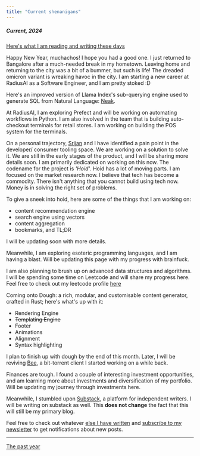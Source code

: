 ```yaml
---
title: "Current shenanigans"
---
```

<style>
 .image{
 justify-content: center;
 align-items: center;
 display: flex;
 flex-direction: column;
 }
</style>

##### Current, 2024

[Here's what I am reading and writing these days](/reading.html)

Happy New Year, muchachos! I hope you had a good one. I just returned to Bangalore after a much-needed break in my hometown. Leaving home and returning to the city was a bit of a bummer, but such is life! The dreaded omicron variant is wreaking havoc in the city. I am starting a new career at RadiusAI as a Software Engineer, and I am pretty stoked :D

Here's an improved version of Llama Index's sub-querying engine used to generate SQL from Natural Language: [Neak](/blog/neak.html).

At RadiusAI, I am exploring Prefect and will be working on automating workflows in Python. I am also involved in the team that is building auto-checkout terminals for retail stores. I am working on building the POS system for the terminals.

On a personal trajectory, [Srijan](https://injuly.in) and I have identified a pain point in the developer/ consumer tooling space. We are working on a solution to solve it. We are still in the early stages of the product, and I will be sharing more details soon. I am primarily dedicated on working on this now. The codename for the project is *'Hoid'*. Hoid has a lot of moving parts. I am focused on the market research now. I believe that tech has become a commodity. There isn't anything that you cannot build using tech now. Money is in solving the right set of problems.

To give a sneek into hoid, here are some of the things that I am working on:

- content recommendation engine
- search engine using vectors
- content aggregation
- bookmarks, and TL;DR

I will be updating soon with more details.

Meanwhile, I am exploring esoteric programming languages, and I am having a blast. Will be updating this page with my progress with brainfuck. 

I am also planning to brush up on advanced data structures and algorithms. I will be spending some time on Leetcode and will share my progress here. Feel free to check out my leetcode profile [here](https://leetcode.com/anubhabr50/)

Coming onto Dough: a rich, modular, and customisable content generator, crafted in Rust; here's what's up with it:

- Rendering Engine
- ~~Templating Engine~~
- Footer
- Animations
- Alignment
- Syntax highlighting

I plan to finish up with dough by the end of this month. Later, I will be reviving [Bee](https://github.com/fuzzymfx/b), a bit-torrent client I started working on a while back.

Finances are tough. I found a couple of interesting investment opportunities, and am learning more about investments and diversification of my portfolio. Will be updating my journey through investments here.

Meanwhile, I stumbled upon [Substack](https://substack.com/), a platform for independent writers. I will be writing on substack as well. This **does not change** the fact that this will still be my primary blog.

<div id="substack-feed-embed"></div>
<script>
  window.SubstackFeedWidget = {
    substackUrl: "fuzzymf.substack.com",
    posts: 3,
    hidden: ["image"]
  };
</script>
<script src="https://substackapi.com/embeds/feed.js" async></script>

Feel free to check out whatever [else I have written](https://fuzzymf.substack.com) and [subscribe to my newsletter](https://fuzzymf.substack.com/subscribe) to get notifications about new posts.

---

[The past year](/blog/23.html)
